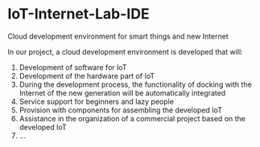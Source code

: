 # IoT-Internet-Lab-IDE
Cloud development environment for smart things and new Internet

In our project, a cloud development environment is developed that will:

1. Development of software for IoT
2. Development of the hardware part of IoT
3. During the development process, the functionality of docking with the Internet of the new generation will be automatically integrated
4. Service support for beginners and lazy people
5. Provision with components for assembling the developed IoT
6. Assistance in the organization of a commercial project based on the developed IoT
7. ...
